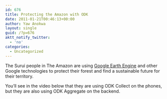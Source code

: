 ```yaml
---
id: 676
title: Protecting the Amazon with ODK
date: 2011-01-21T00:46:13+00:00
author: Yaw Anokwa
layout: single
guid: /?p=676
aktt_notify_twitter:
  - 'no'
categories:
  - Uncategorized
---
```

The Surui people in The Amazon are using [Google Earth Engine](https://www.google.org/earthengine/) and other Google technologies to protect their forest and find a sustainable future for their territory.

You&#8217;ll see in the video below that they are using ODK Collect on the phones, but they are also using ODK Aggregate on the backend.
